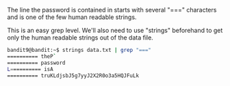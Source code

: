 The line the password is contained in starts with several "===" characters and
is one of the few human readable strings.

This is an easy grep level. We'll also need to use "strings" beforehand to get
only the human readable strings out of the data file.

```sh
bandit9@bandit:~$ strings data.txt | grep "==="
========== theP`
========== password
L========== isA
========== truKLdjsbJ5g7yyJ2X2R0o3a5HQJFuLk
```
